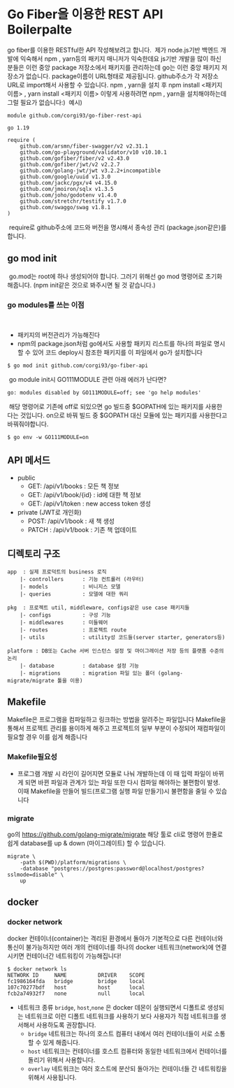 # Go Fiber을 이용한 REST API Boilerpalte

go fiber를 이용한 RESTful한 API 작성해보려고 합니다.
​
제가 node.js기반 백엔드 개발에 익숙해서 npm , yarn등의 패키지 매니저가 익숙한데요 js기반 개발을 많이 하신 분들은 이런 중앙 package 저장소에서 패키지를 관리하는데 go는 이런 중앙 패키지 저장소가 없습니다. package이름이 URL형태로 제공됩니다. github주소가 각 저장소 URL로 import해서 사용할 수 있습니다. npm , yarn을 설치 후 npm install <패키지 이름> , yarn install <패키지 이름> 이렇게 사용하려면 npm , yarn을 설치해야하는데 그럴 필요가 없습니다:)
​
예시)
​

```
module github.com/corgi93/go-fiber-rest-api
​
go 1.19
​
require (
    github.com/arsmn/fiber-swagger/v2 v2.31.1
    github.com/go-playground/validator/v10 v10.10.1
    github.com/gofiber/fiber/v2 v2.43.0
    github.com/gofiber/jwt/v2 v2.2.7
    github.com/golang-jwt/jwt v3.2.2+incompatible
    github.com/google/uuid v1.3.0
    github.com/jackc/pgx/v4 v4.15.0
    github.com/jmoiron/sqlx v1.3.5
    github.com/joho/godotenv v1.4.0
    github.com/stretchr/testify v1.7.0
    github.com/swaggo/swag v1.8.1
)
```

​
require로 github주소에 코드와 버전을 명시해서 종속성 관리 (package.json같은)를 합니다.
​

## go mod init

​
go.mod는 root에 하나 생성되어야 합니다. 그러기 위해선 go mod 명령어로 초기화해줍니다. (npm init같은 것으로 봐주시면 될 것 같습니다.)
​

### go modules를 쓰는 이점

​

- 패키지의 버전관리가 가능해진다
- npm의 package.json처럼 go에서도 사용할 패키지 리스트를 하나의 파일로 명시할 수 있어 코드 deploy시 참조한 패키지를 이 파일에서 go가 설치합니다
  ​

```
$ go mod init github.com/corgi93/go-fiber-api
```

​
go module init시 GO111MODULE 관련  아래 에러가 난다면?
​
```
go: modules disabled by GO111MODULE=off; see 'go help modules'
```
​
해당 명령어로 기존에 off로 되있으면 go 빌드중 $GOPATH에 있는 패키지를 사용한다는 것입니다. on으로 바꿔 빌드 중 $GOPATH 대신 모듈에 있는 패키지를 사용한다고 바꿔줘야합니다.

```
$ go env -w GO111MODULE=on
```


## API 메서드 
- public 
    * GET: /api/v1/books  : 모든 책 정보
    * GET: /api/v1/book/{id} : id에 대한 책 정보 
    * GET: /api/v1/token   : new access token 생성
- private (JWT로 개인화)
    * POST: /api/v1/book : 새 책 생성
    * PATCH : /api/v1/book : 기존 책 업데이트 


## 디렉토리 구조
```
app  : 실제 프로덕트의 business 로직 
    |- controllers      : 기능 컨트롤러 (라우터) 
    |- models           : 비니지스 모델 
    |- queries          : 모델에 대한 쿼리 

pkg  : 프로젝트 util, middleware, configs같은 use case 패키지들
    |- configs          : 구성 기능
    |- middlewares      : 미들웨어
    |- routes           : 프로젝트 route
    |- utils            : utility성 코드들(server starter, generators등)

platform : DB또는 Cache 서버 인스턴스 설정 및 마이그레이션 저장 등의 플랫폼 수준의 논리 
    |- database         : database 설정 기능
    |- migrations       : migration 파일 있는 폴더 (golang-migrate/migrate 툴을 이용)

```

## Makefile
Makefile은 프로그램을 컴파일하고 링크하는 방법을 알려주는 파일입니다
Makefile을 통해서 프로젝트 관리를 용이하게 해주고 프로젝트의 일부 부분이 수정되어 재컴파일이 필요할 경우 이를 쉽게 해줍니다

### Makefile필요성
- 프로그램 개발 시 라인이 길어지면 모듈로 나눠 개발하는데 이 때 입력 파일이 바뀌게 되면 바뀐 파일과 관계가 있는 파일 또한 다시 컴파일 해야하는 불편함이 발생. 이때 Makefile을 만들어 빌드(프로그램 실행 파일 만들기)시 불편함을 줄일 수 있습니다


### migrate
go의 https://github.com/golang-migrate/migrate 해당 툴로 cli로 명령어 한줄로 쉽게 database를 up & down (마이그레이트) 할 수 있습니다. 
```
migrate \
    -path $(PWD)/platform/migrations \
    -database "postgres://postgres:password@localhost/postgres?sslmode=disable" \
    up
```


## docker

### docker network
docker 컨테이너(container)는 격리된 환경에서 돌아가 기본적으로 다른 컨테이너와 통신이 불가능하지만 여러 개의 컨테이너를 하나의 docker 네트워크(network)에 연결 시키면 컨테이너간 네트워킹이 가능해집니다!

```
$ docker network ls
NETWORK ID     NAME          DRIVER    SCOPE
fc1986164fda   bridge        bridge    local
107c70277bdf   host          host      local
fcb2a74932f7   none          null      local
```

* 네트워크 종류
``bridge``, ``host``,``none`` 은 docker 데몬이 실행되면서 디폴트로 생성되는 네트워크로 이런 디폴트 네트워크를 사용하기 보다 사용자가 직접 네트워크를 생서해서 사용하도록 권장합니다.
    - ``bridge`` 네트워크는 하나의 호스트 컴퓨터 내에서 여러 컨테이너들이 서로 소통할 수 있게 해줍니다.
    - ``host`` 네트워크는 컨테이너를 호스트 컴퓨터와 동일한 네트워크에서 컨테이너를 돌리기 위해서 사용합니다.
    - ``overlay`` 네트워크는 여러 호스트에 분산되 돌아가는 컨테이너들 간 네트워킹을 위해서 사용됩니다.

